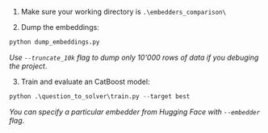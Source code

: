 1. Make sure your working directory is ```.\embedders_comparison\```

2. Dump the embeddings:

```python
python dump_embeddings.py
```

*Use `--truncate_10k` flag to dump only 10'000 rows of data if you debuging the project*.

3. Train and evaluate an CatBoost model:

```python
python .\question_to_solver\train.py --target best
```

*You can specify a particular embedder from Hugging Face with `--embedder` flag*.